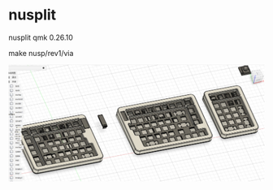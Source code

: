 # nusplit
nusplit qmk 0.26.10


make nusp/rev1/via


![image](https://github.com/ouser555/nusplit/blob/main/pic/001.jpg)
